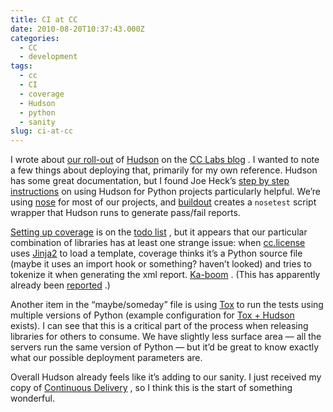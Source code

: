 ```yaml
---
title: CI at CC
date: 2010-08-20T10:37:43.000Z
categories:
  - CC
  - development
tags:
  - cc
  - CI
  - coverage
  - Hudson
  - python
  - sanity
slug: ci-at-cc
---
```

I wrote about [our roll-out][1]  of [Hudson][2]  on the [CC Labs blog][3] . I wanted to note a few things about deploying that, primarily for my own reference. Hudson has some great documentation, but I found Joe Heck’s [step by step instructions][4]  on using Hudson for Python projects particularly helpful. We’re using [nose][5]  for most of our projects, and [buildout][6]  creates a `nosetest` script wrapper that Hudson runs to generate pass/fail reports.

[Setting up coverage][7]  is on the [todo list][8] , but it appears that our particular combination of libraries has at least one strange issue: when [cc.license][9]  uses [Jinja2][10]  to load a template, coverage thinks it’s a Python source file (maybe it uses an import hook or something? haven’t looked) and tries to tokenize it when generating the xml report. [Ka-boom][11] . (This has apparently already been [reported][12] .)

Another item in the “maybe/someday” file is using [Tox][13]  to run the tests using multiple versions of Python (example configuration for [Tox + Hudson][14]  exists). I can see that this is a critical part of the process when releasing libraries for others to consume. We have slightly less surface area — all the servers run the same version of Python — but it’d be great to know exactly what our possible deployment parameters are.

Overall Hudson already feels like it’s adding to our sanity. I just received my copy of [Continuous Delivery][15] , so I think this is the start of something wonderful.



 [1]: http://labs.creativecommons.org/2010/08/12/welcome-hudson-to-creative-commons/
 [2]: http://hudson-ci.org
 [3]: http://labs.creativecommons.org/
 [4]: http://www.rhonabwy.com/wp/2009/11/04/setting-up-a-python-ci-server-with-hudson/
 [5]: http://pypi.python.org/pypi/nose
 [6]: http://pypi.python.org/pypi/zc.buildout
 [7]: http://code.creativecommons.org/issues/issue653
 [8]: http://code.creativecommons.org/issues/
 [9]: http://code.creativecommons.org/viewgit/cc.license.git
 [10]: http://jinja.pocoo.org/2/
 [11]: https://groups.google.com/group/coveragepy-dev/browse_thread/thread/62f63eb9a2560b28
 [12]: http://bitbucket.org/ned/coveragepy/issue/82/tokenerror-when-generating-html-report
 [13]: http://codespeak.net/tox
 [14]: http://codespeak.net/tox/example/hudson.html
 [15]: http://continuousdelivery.com/
